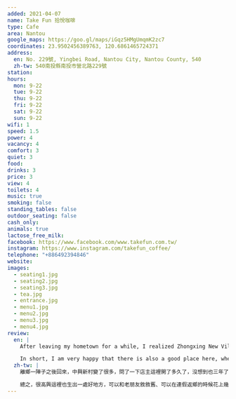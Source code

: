 ```yaml
---
added: 2021-04-07
name: Take Fun 拾悅咖啡
type: Cafe
area: Nantou
google_maps: https://goo.gl/maps/iGqz5HMgUmqmK2zc7
coordinates: 23.9502456389763, 120.6861465724371
address:
  en: No. 229號, Yingbei Road, Nantou City, Nantou County, 540
  zh-tw: 540南投縣南投市營北路229號
station: 
hours:
  mon: 9-22
  tue: 9-22
  thu: 9-22
  fri: 9-22
  sat: 9-22
  sun: 9-22
wifi: 1
speed: 1.5
power: 4
vacancy: 4
comfort: 3
quiet: 3
food: 
drinks: 3
price: 3
view: 4
toilets: 4
music: true
smoking: false
standing_tables: false
outdoor_seating: false
cash_only: 
animals: true
lactose_free_milk: 
facebook: https://www.facebook.com/www.takefun.com.tw/
instagram: https://www.instagram.com/takefun_coffee/
telephone: "+886492394846"
website: 
images:
  - seating1.jpg
  - seating2.jpg
  - seating3.jpg
  - tea.jpg
  - entrance.jpg
  - menu1.jpg
  - menu2.jpg
  - menu3.jpg
  - menu4.jpg
review:
  en: |
    After leaving my hometown for a while, I realized Zhongxing New Village has changed a lot. I asked the owner how long it has been open here. I didn't expect it to be three years. In the past, when talking about where to go to catch up on work, you might first think of the reading room at the local library.

    In short, I am very happy that there is also a good place here, where I can reminisce about the past with my old friends, and I can spend a few hours finishing my work when I return home from vacation. Take Fun Coffee has good drinks, simple meals, power outlets, and slow WiFi (but it's still a good place to get some work done during vacations, so it’s not a big deal).
  zh-tw: |
    離鄉一陣子之後回來，中興新村變了很多，問了一下店主這裡開了多久了，沒想到也三年了。以前要說上能去哪裡趕稿，大家可能會先想到省府圖書館的閱覽室。

    總之，很高興這裡也生出一處好地方，可以和老朋友敘敘舊、可以在連假返鄉的時候花上幾個小時把工作做完。拾悅咖啡有不錯的飲品，簡單的餐點，WiFi比較慢(但只是休假時趕工的好地方，有什麼好挑剔的呢?)，有一些插座可使用。
---
```


